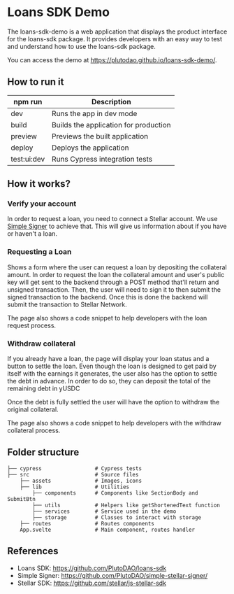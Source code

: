 # Loans SDK Demo

The loans-sdk-demo is a web application that displays the product interface for the loans-sdk package. It provides developers with an easy way to test and understand how to use the loans-sdk package.

You can access the demo at https://plutodao.github.io/loans-sdk-demo/.

## How to run it

<table>
    <thead>
        <tr>
            <th>npm run</th>
            <th>Description</th>
        </tr>
    </thead>
    <tbody>
      <tr>
          <td>dev</td>
          <td>Runs the app in dev mode</td>
      </tr>
      <tr>
        <td>build</td>
        <td>Builds the application for production</td>
      </td>
      <tr>
        <td>preview</td>
        <td>Previews the built application</td>
      </td>
      <tr>
        <td>deploy</td>
        <td>Deploys the application</td>
      </td>
      <tr>
        <td>test:ui:dev</td>
        <td>Runs Cypress integration tests</td>
      </td>
    </tbody>
</table>

## How it works?

### Verify your account

In order to request a loan, you need to connect a Stellar account. We use [Simple Signer](https://github.com/PlutoDAO/simple-stellar-signer/) to achieve that. This will give us information about if you have or haven't a loan.

### Requesting a Loan

Shows a form where the user can request a loan by depositing the collateral amount. In order to request the loan the collateral amount and user's public key will get sent to the backend through a POST method that'll return and unsigned transaction. Then, the user will need to sign it to then submit the signed transaction to the backend. Once this is done the backend will submit the transaction to Stellar Network.

The page also shows a code snippet to help developers with the loan request process.

### Withdraw collateral

If you already have a loan, the page will display your loan status and a button to settle the loan. Even though the loan is designed to get paid by itself with the earnings it generates, the user also has the option to settle the debt in advance. In order to do so, they can deposit the total of the remaining debt in yUSDC

Once the debt is fully settled the user will have the option to withdraw the original collateral.

The page also shows a code snippet to help developers with the withdraw collateral process.

## Folder structure

    ├── cypress                 # Cypress tests
    ├── src                     # Source files
        ├── assets              # Images, icons
        ├── lib                 # Utilities
            ├── components      # Components like SectionBody and SubmitBtn
            ├── utils           # Helpers like getShortenedText function
            ├── services        # Service used in the demo
            ├── storage         # Classes to interact with storage
        ├── routes              # Routes components
        App.svelte              # Main component, routes handler

## References

- Loans SDK: https://github.com/PlutoDAO/loans-sdk
- Simple Signer: https://github.com/PlutoDAO/simple-stellar-signer/
- Stellar SDK: https://github.com/stellar/js-stellar-sdk
